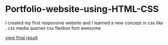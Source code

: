 # Portfolio-website-using-HTML-CSS

I created my first responsive website and I learned a new concept in css like .
css media queries
css flexbox
font awesome

[view final result]()

